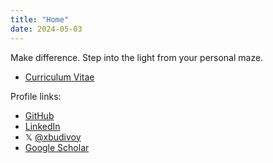 ```yaml
---
title: "Home"
date: 2024-05-03
---
```


Make difference. Step into the light from your personal maze.

- [Curriculum Vitae](https://drive.proton.me/urls/3DEQ31BM0W#WPzD82iw3Nab) <meta name="robots" content="noarchive">

Profile links:
- [GitHub](https://github.com/budivoy)
- [LinkedIn](https://www.linkedin.com/in/aleksandr-popov-9523aa83)
- 𝕏 [@xbudivoy](https://x.com/xbudivoy)
- [Google Scholar](https://scholar.google.com/citations?view_op=list_works&hl=en&hl=en&user=vaPP57YAAAAJ&sortby=pubdate)
